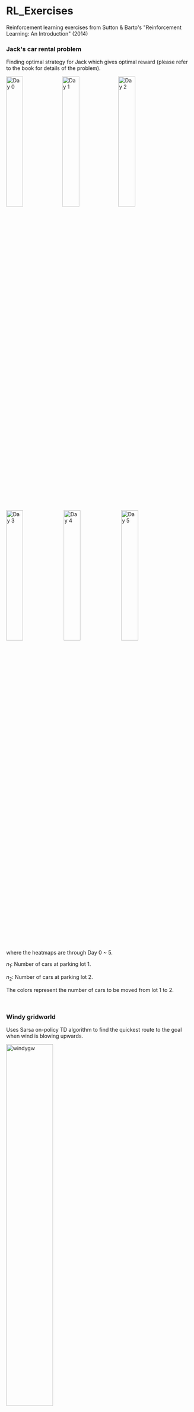# RL_Exercises
Reinforcement learning exercises from Sutton &amp; Barto's "Reinforcement Learning: An Introduction" (2014)

### Jack's car rental problem

Finding optimal strategy for Jack which gives optimal reward (please refer to the book for details of the problem).

<img src="https://user-images.githubusercontent.com/73336039/230065489-4202e420-6a8a-4531-84e2-8466b94e3562.png" alt="Day 0" width="30%"><img src="https://user-images.githubusercontent.com/73336039/230066912-6ffe83d1-7e2e-4b49-9930-c2adfc160801.png" alt="Day 1" width="30%"><img src="https://user-images.githubusercontent.com/73336039/230066924-674e069d-f745-4b57-812c-6aae70d1e658.png" alt="Day 2" width="30%">
<img src="https://user-images.githubusercontent.com/73336039/230066930-43cf3005-ce13-4523-9567-9fc074e5471e.png" alt="Day 3" width="30%">
<img src="https://user-images.githubusercontent.com/73336039/230066941-51fcadbf-8f2d-4db0-928a-bd11c2970d25.png" alt="Day 4" width="30%">
<img src="https://user-images.githubusercontent.com/73336039/230066953-f75d6f45-9cd8-486f-8781-eecece9fa663.png" alt="Day 5" width="30%">

where the heatmaps are through Day 0 ~ 5. <br>

$n_1$: Number of cars at parking lot 1.

$n_2$: Number of cars at parking lot 2. 

The colors represent the number of cars to be moved from lot 1 to 2.

&nbsp;

### Windy gridworld

Uses Sarsa on-policy TD algorithm to find the quickest route to the goal when wind is blowing upwards.

<img src="https://user-images.githubusercontent.com/73336039/230068152-fad9b8a3-68f9-499e-b2c2-2daf566a950a.png" alt="windygw" width="50%">

The color represents steps.

&nbsp;


### Mountain car problem

Using TD($\lambda$) with continuous state (discrete action) to find optimal policy for car to reach the goal.

After 10 episodes 

<img src="https://user-images.githubusercontent.com/73336039/230069460-15b01070-ad7c-4b9e-be41-01682ce1fe45.gif" alt="10" width="40%">

After 100 episodes

<img src="https://user-images.githubusercontent.com/73336039/230069807-438d779c-c0e5-486f-bef3-e5beece32320.gif" alt="100" width="40%">

After 1000 episodes

<img src="https://user-images.githubusercontent.com/73336039/230069956-43cc3b29-b635-45e8-b595-b8efb362fad5.gif" alt="1000" width="40%">

Value function (after 100 episodes)

<img src="https://user-images.githubusercontent.com/73336039/230070118-ac43d32a-b2d6-43f1-b2ce-a66c61342d22.png" alt="vf_100" width="40%">



